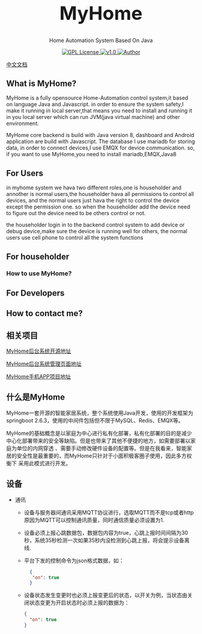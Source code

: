 <h1 align="center" style="font-size:50px;font-weight:bold">MyHome</h1>
<p align="center">Home Automation System Based On Java</p>
<p align="center">
    <a href="https://github.com/">
        <img src="https://img.shields.io/badge/license-GPL-blue" alt="GPL License" />
    </a>
    <a href="">
        <img src="https://img.shields.io/badge/version-v0.0.1-green" alt="v1.0">
    </a> 
    <a href="https://github.com/BruceAKABear">
        <img src="https://img.shields.io/badge/author-dengyi-blueviolet" alt="Author">
    </a>
</p>

[中文文档](./docs/README_ZH.md)
## What is MyHome?

MyHome is a fully opensource Home-Automation control system,it based on language Java and Javascript.
in order to ensure the system safety,I make it running in local server,that means you need to install and running it in you local server which can run JVM(java virtual machine) and other environment.

MyHome core backend is build with Java version 8, dashboard and Android application are build with Javascript. The database I use mariadb for storing data, in order to connect devices,I use EMQX for device communication.
so, if you want to use MyHome,you need to install mariadb,EMQX,Java8

## For Users

in myhome system we hava two different roles,one is householder and annother is normal users,the householder hava all permissions to control all devices,
and the normal users just hava the right to control the device except the permission one.
so when the householder add the device need to figure out the device need to be others control or not.

the householder login in to the backend control system to add device or debug device,make sure the device is running well for others,
the normal users use cell phone to control all the system functions

## For householder


### How to use MyHome?

## For Developers

## How to contact me?
## 相关项目
[MyHome后台系统开源地址](https://github.com/BearLaboratory/myhome-community)

[MyHome后台系统管理页面地址](https://github.com/BearLaboratory/myhome-community)

[MyHome手机APP项目地址](https://github.com/BearLaboratory/myhome-community)


## 什么是MyHome

MyHome一套开源的智能家居系统，整个系统使用Java开发，使用的开发框架为springboot 2.6.3，使用的中间件包括但不限于MySQL、Redis、EMQX等。

MyHome的基础概念是以家庭为中心进行私有化部署，私有化部署的目的是减少中心化部署带来的安全等缺陷。但是也带来了其他不便捷的地方，如需要部署以家庭为单位的内网穿透
、需要手动修改硬件设备的配置等。但是在我看来，智能家居的安全性是最重要的，而MyHome只针对于小面积极客圈子使用，因此多方权衡下
采用此模式进行开发。

## 设备
+ 通讯
    
    - 设备与服务器间通讯采用MQTT协议进行，选取MQTT而不是tcp或者http原因为MQTT可以控制通讯质量，同时通信质量必须设置为1.
    - 设备必须上报心跳数据包，数据包内容为true，心跳上报时间间隔为30秒，系统35秒检测一次如果35秒内没检测到心跳上报，将会提示设备离线.
    - 平台下发的控制命令为json格式数据，如：
      ```json 
        {
         "on": true 
        } 
        ```
    - 设备状态发生变更时也必须上报变更后的状态，以开关为例，当状态由关闭状态变更为开启状态时必须上报的数据为：
    
      ```json
      {
        "on": true
      }
      ```